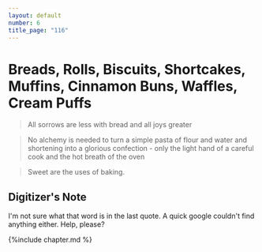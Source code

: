 ```yaml
---
layout: default
number: 6
title_page: "116"
---
```


# Breads, Rolls, Biscuits, Shortcakes, Muffins, Cinnamon Buns, Waffles, Cream Puffs

> All sorrows are less with bread and all joys greater

> No alchemy is needed to turn a simple pasta of flour and water and shortening into a glorious confection - only the light hand of a careful cook and the hot breath of the oven

> Sweet are the uses of baking.

## Digitizer's Note
I'm not sure what that word is in the last quote.  A quick google couldn't find anything either.  Help, please?

{%include chapter.md %}